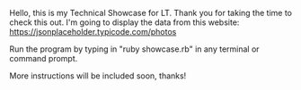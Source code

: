 Hello, this is my Technical Showcase for LT.  Thank you for taking the time to check this out.  I'm going to display the data from this website: https://jsonplaceholder.typicode.com/photos

Run the program by typing in "ruby showcase.rb" in any terminal or command prompt.

More instructions will be included soon, thanks!

